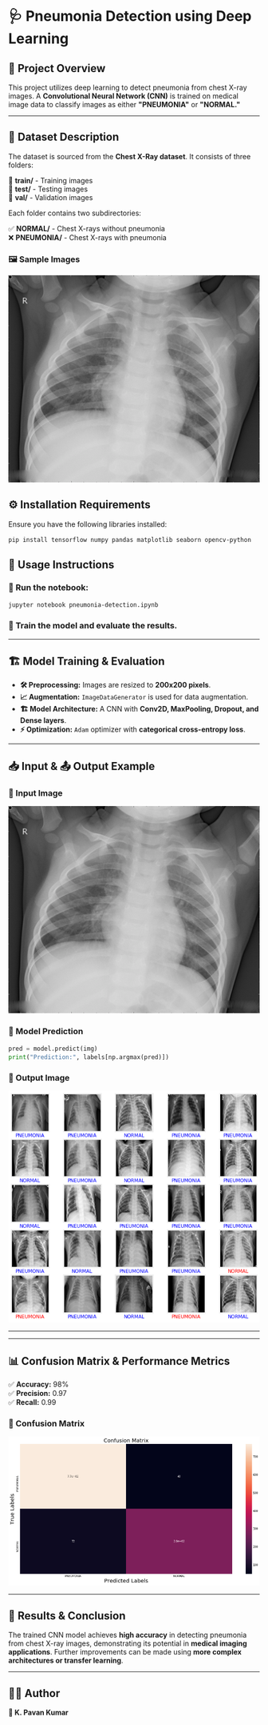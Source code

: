 # 🩺 Pneumonia Detection using Deep Learning

## 📌 Project Overview
This project utilizes deep learning to detect pneumonia from chest X-ray images. A **Convolutional Neural Network (CNN)** is trained on medical image data to classify images as either **"PNEUMONIA"** or **"NORMAL."**

---

## 📂 Dataset Description
The dataset is sourced from the **Chest X-Ray dataset**. It consists of three folders:

📁 **train/** - Training images  
📁 **test/** - Testing images  
📁 **val/** - Validation images  

Each folder contains two subdirectories:

✅ **NORMAL/** - Chest X-rays without pneumonia  
❌ **PNEUMONIA/** - Chest X-rays with pneumonia  

### 🖼 Sample Images
![alt text](image.png)


## ⚙️ Installation Requirements
Ensure you have the following libraries installed:
```bash
pip install tensorflow numpy pandas matplotlib seaborn opencv-python
```


## 🚀 Usage Instructions

### 🔹 Run the notebook:
```bash
jupyter notebook pneumonia-detection.ipynb
```
### 🔹 Train the model and evaluate the results.

---

## 🏗 Model Training & Evaluation
- **🛠 Preprocessing:** Images are resized to **200x200 pixels**.  
- **📈 Augmentation:** `ImageDataGenerator` is used for data augmentation.  
- **🏗 Model Architecture:** A CNN with **Conv2D, MaxPooling, Dropout, and Dense layers**.  
- **⚡ Optimization:** `Adam` optimizer with **categorical cross-entropy loss**.  

---

## 📥 Input & 📤 Output Example
### 🔹 Input Image
![alt text](image.png)


### 🔹 Model Prediction
```python
pred = model.predict(img)
print("Prediction:", labels[np.argmax(pred)])
```
### 🔹 Output Image
![alt text](image-1.png)

---

---

## 📊 Confusion Matrix & Performance Metrics
✅ **Accuracy:** 98%  
✅ **Precision:** 0.97  
✅ **Recall:** 0.99  

### 🔹 Confusion Matrix
![alt text](image-2.png)

---

## 🎯 Results & Conclusion
The trained CNN model achieves **high accuracy** in detecting pneumonia from chest X-ray images, demonstrating its potential in **medical imaging applications**. Further improvements can be made using **more complex architectures or transfer learning**.

---

## 👨‍💻 Author
**📌 K. Pavan Kumar**

